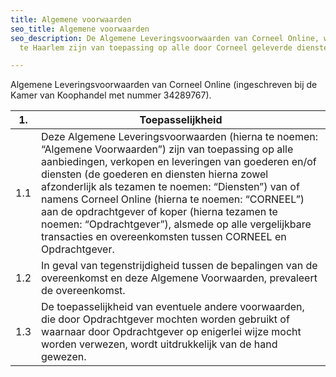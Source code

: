 ```yaml
---
title: Algemene voorwaarden
seo_title: Algemene voorwaarden
seo_description: De Algemene Leveringsvoorwaarden van Corneel Online, websitebouwer
  te Haarlem zijn van toepassing op alle door Corneel geleverde diensten.

---
```

Algemene Leveringsvoorwaarden van Corneel Online (ingeschreven bij de Kamer van Koophandel met nummer 34289767).

| 1.   | Toepasselijkheid |
| ---- | ---------------- |
| 1.1  | Deze Algemene Leveringsvoorwaarden (hierna te noemen: “Algemene Voorwaarden”) zijn van toepassing op alle aanbiedingen, verkopen en leveringen van goederen en/of diensten (de goederen en diensten hierna zowel afzonderlijk als tezamen te noemen: “Diensten”) van of namens Corneel Online (hierna te noemen: “CORNEEL”) aan de opdrachtgever of koper (hierna tezamen te noemen: “Opdrachtgever”), alsmede op alle vergelijkbare transacties en overeenkomsten tussen CORNEEL en Opdrachtgever. |
| 1.2  | In geval van tegenstrijdigheid tussen de bepalingen van de overeenkomst en deze Algemene Voorwaarden, prevaleert de overeenkomst. |
| 1.3  | De toepasselijkheid van eventuele andere voorwaarden, die door Opdrachtgever mochten worden gebruikt of waarnaar door Opdrachtgever op enigerlei wijze mocht worden verwezen, wordt uitdrukkelijk van de hand gewezen. |